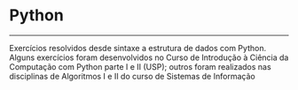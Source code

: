 # Python
---
 Exercícios resolvidos desde sintaxe a estrutura de dados com Python. Alguns exercícios foram desenvolvidos no Curso de Introdução à Ciência da Computação com Python parte I e II (USP); outros foram realizados nas disciplinas de Algoritmos I e II do curso de Sistemas de Informação
